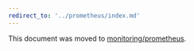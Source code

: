 ```yaml
---
redirect_to: '../prometheus/index.md'
---
```


This document was moved to [monitoring/prometheus](../prometheus/index.md).
